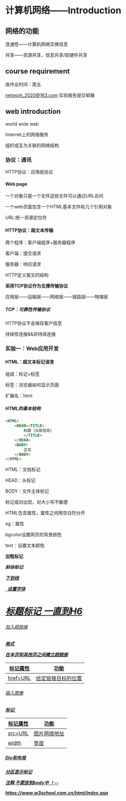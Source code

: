 # 计算机网络——Introduction

## 网络的功能

连通性——计算机网络交换信息

共享——资源共享，信息共享/软硬件共享

## course requirement

收作业时间：周五

network_2020@163.com 实验报告提交邮箱

## web introduction

world wide web

Internet上的网络服务

组织成互为关联的网络结构

### 协议：通讯

HTTP协议：应用层协议

#### Web page

一个对象只是一个文件这些文件可以通过URL访问

一个web页面包含一个HTML基本文件和几个引用对象

URL:统一资源定位符

#### HTTP协议：超文本传输

两个程序：客户端程序+服务器程序

客户端：提交请求

服务器：响应请求

HTTP定义报文的结构

**采用TCP协议作为支撑传输协议**

应用层——运输层——网络层——链路层——物理层

##### TCP：可靠性传输协议

HTTP协议不会保存客户信息

持续性连接&&非持续连接

### 实验一：Web应用开发

#### HTML：超文本标记语言

组成：标记+标签

标签：浏览器如何显示页面

扩展名：html

##### HTML的基本结构

```html
<HTML>
    <HEAD><TITLE>
        标题（头部信息）
        </TITLE>
    </HEAD>
    <BODY>
        正文
    </BODY>
</HTML>
```

HTML：文档标记

HEAD：头标记

BODY：文件主体标记

标记成对出现，对大小写不敏感

HTML包含属性，属性之间用空白符分开

eg：<BODY>属性

bgcolor设置网页的背景颜色

text：设置文本颜色

<b>加粗标记

<i>斜体标记

<u>下划线

<FONT>  设置字体

<H1> 标题标记 一直到H6
</H1>

###### 加入超链接

格式 <A>

在本页和其他页之间建立超链接

| 标记属性 | 功能               |
| -------- | ------------------ |
| href=URL | 给定链接目标的位置 |

###### 插入图像

标记 <IMG>

| 标记属性 | 功能         |
| -------- | ------------ |
| src=URL  | 图片网络地址 |
| width    | 宽度         |

##### Div和布局

分区显示标记

注释 不要放到body中 ！--

https://www.w3school.com.cn/html/index.asp

